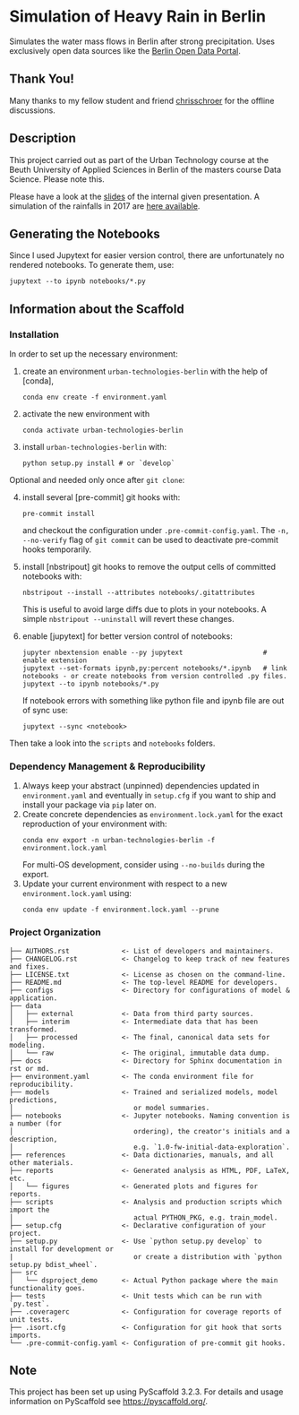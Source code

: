 # Simulation of Heavy Rain in Berlin

Simulates the water mass flows in Berlin after strong precipitation. Uses exclusively open data sources like the [Berlin Open Data Portal](https://daten.berlin.de).


## Thank You!

Many thanks to my fellow student and friend [chrisschroer](https://github.com/chrisschroer) for the offline discussions.


## Description

This project carried out as part of the Urban Technology course at the Beuth University of Applied Sciences in Berlin of the masters course Data Science. Please note this.

Please have a look at the [slides](./reports/slides.pdf) of the internal given presentation. A simulation of the rainfalls in 2017 are [here available](https://www.dropbox.com/sh/xhl0benckd0pe3h/AAAq-ntIGVHpD5AdtqRwG5iIa?dl=0).


## Generating the Notebooks

Since I used Jupytext for easier version control, there are unfortunately no rendered notebooks. To generate them, use:
```
jupytext --to ipynb notebooks/*.py
```


## Information about the Scaffold

### Installation

In order to set up the necessary environment:

1. create an environment `urban-technologies-berlin` with the help of [conda],
   ```
   conda env create -f environment.yaml
   ```
2. activate the new environment with
   ```
   conda activate urban-technologies-berlin
   ```
3. install `urban-technologies-berlin` with:
   ```
   python setup.py install # or `develop`
   ```

Optional and needed only once after `git clone`:

4. install several [pre-commit] git hooks with:
   ```
   pre-commit install
   ```
   and checkout the configuration under `.pre-commit-config.yaml`.
   The `-n, --no-verify` flag of `git commit` can be used to deactivate pre-commit hooks temporarily.

5. install [nbstripout] git hooks to remove the output cells of committed notebooks with:
   ```
   nbstripout --install --attributes notebooks/.gitattributes
   ```
   This is useful to avoid large diffs due to plots in your notebooks.
   A simple `nbstripout --uninstall` will revert these changes.

6. enable [jupytext] for better version control of notebooks:
    ```
    jupyter nbextension enable --py jupytext                    # enable extension
    jupytext --set-formats ipynb,py:percent notebooks/*.ipynb   # link notebooks - or create notebooks from version controlled .py files.
    jupytext --to ipynb notebooks/*.py
    ```

    If notebook errors with something like python file and ipynb file are out of sync use:
    ```
    jupytext --sync <notebook>
    ```


Then take a look into the `scripts` and `notebooks` folders.


### Dependency Management & Reproducibility

1. Always keep your abstract (unpinned) dependencies updated in `environment.yaml` and eventually
   in `setup.cfg` if you want to ship and install your package via `pip` later on.
2. Create concrete dependencies as `environment.lock.yaml` for the exact reproduction of your
   environment with:
   ```
   conda env export -n urban-technologies-berlin -f environment.lock.yaml
   ```
   For multi-OS development, consider using `--no-builds` during the export.
3. Update your current environment with respect to a new `environment.lock.yaml` using:
   ```
   conda env update -f environment.lock.yaml --prune
   ```


### Project Organization

```
├── AUTHORS.rst             <- List of developers and maintainers.
├── CHANGELOG.rst           <- Changelog to keep track of new features and fixes.
├── LICENSE.txt             <- License as chosen on the command-line.
├── README.md               <- The top-level README for developers.
├── configs                 <- Directory for configurations of model & application.
├── data
│   ├── external            <- Data from third party sources.
│   ├── interim             <- Intermediate data that has been transformed.
│   ├── processed           <- The final, canonical data sets for modeling.
│   └── raw                 <- The original, immutable data dump.
├── docs                    <- Directory for Sphinx documentation in rst or md.
├── environment.yaml        <- The conda environment file for reproducibility.
├── models                  <- Trained and serialized models, model predictions,
│                              or model summaries.
├── notebooks               <- Jupyter notebooks. Naming convention is a number (for
│                              ordering), the creator's initials and a description,
│                              e.g. `1.0-fw-initial-data-exploration`.
├── references              <- Data dictionaries, manuals, and all other materials.
├── reports                 <- Generated analysis as HTML, PDF, LaTeX, etc.
│   └── figures             <- Generated plots and figures for reports.
├── scripts                 <- Analysis and production scripts which import the
│                              actual PYTHON_PKG, e.g. train_model.
├── setup.cfg               <- Declarative configuration of your project.
├── setup.py                <- Use `python setup.py develop` to install for development or
|                              or create a distribution with `python setup.py bdist_wheel`.
├── src
│   └── dsproject_demo      <- Actual Python package where the main functionality goes.
├── tests                   <- Unit tests which can be run with `py.test`.
├── .coveragerc             <- Configuration for coverage reports of unit tests.
├── .isort.cfg              <- Configuration for git hook that sorts imports.
└── .pre-commit-config.yaml <- Configuration of pre-commit git hooks.
```


## Note

This project has been set up using PyScaffold 3.2.3. For details and usage
information on PyScaffold see https://pyscaffold.org/.

